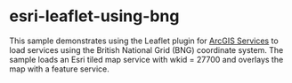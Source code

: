 esri-leaflet-using-bng
======================

This sample demonstrates using the Leaflet plugin for [ArcGIS Services](http://developers.arcgis.com) to load services using the British National Grid (BNG) coordinate system. The sample loads an Esri tiled map service with wkid = 27700 and overlays the map with a feature service.

